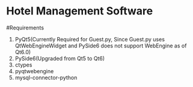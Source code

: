 # Hotel Management Software  
#Requirements  
1. PyQt5(Currently Required for Guest.py, Since Guest.py uses QtWebEngineWidget and PySide6 does not support WebEngine as of Qt6.0)  
2. PySide6(Upgraded from Qt5 to Qt6) 
3. ctypes  
4. pyqtwebengine  
5. mysql-connector-python  
